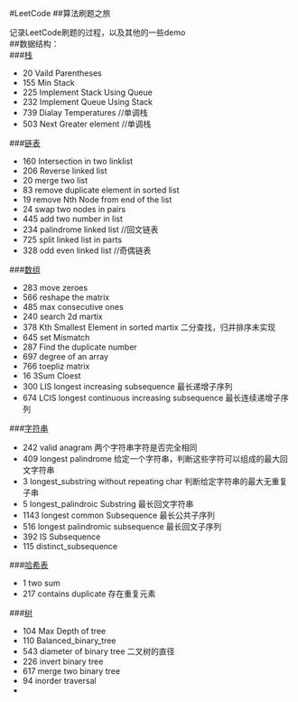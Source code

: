 #LeetCode
##算法刷题之旅


记录LeetCode刷题的过程，以及其他的一些demo  
##数据结构：  
###[栈](https://github.com/shiquan-wang/LeetCode/tree/master/Stack)  
* 20 Vaild Parentheses  
* 155 Min Stack  
* 225 Implement Stack Using Queue  
* 232 Implement Queue Using Stack  
* 739 Dialay Temperatures     //单调栈  
* 503 Next Greater element    //单调栈  

###[链表](https://github.com/shiquan-wang/LeetCode/tree/master/List)  
* 160 Intersection in two linklist  
* 206 Reverse linked list  
* 20  merge two list  
* 83  remove duplicate element in sorted list  
* 19  remove Nth Node from end of the list  
* 24  swap two nodes in pairs  
* 445 add two number in list  
* 234 palindrome linked list //回文链表  
* 725 split linked list in parts  
* 328 odd even linked list //奇偶链表  
  
###[数组](https://github.com/shiquan-wang/LeetCode/tree/master/Nums)  
* 283 move zeroes  
* 566 reshape the matrix  
* 485 max consecutive ones  
* 240 search 2d martix  
* 378 Kth Smallest Element in sorted martix 二分查找，归并排序未实现  
* 645 set Mismatch  
* 287 Find the duplicate number  
* 697 degree of an array  
* 766 toepliz matrix  
* 16  3Sum Cloest  
* 300 LIS longest increasing subsequence 最长递增子序列  
* 674 LCIS longest continuous increasing subsequence 最长连续递增子序列

###[字符串](https://github.com/shiquan-wang/LeetCode/tree/master/String/cpp)  
* 242 valid anagram  两个字符串字符是否完全相同  
* 409 longest palindrome 给定一个字符串，判断这些字符可以组成的最大回文字符串  
* 3   longest_substring without repeating char 判断给定字符串的最大无重复子串   
* 5   longest_palindroic Substring  最长回文字符串  
* 1143 longest common Subsequence 最长公共子序列  
* 516 longest palindromic subsequence 最长回文子序列  
* 392 IS Subsequence  
* 115 distinct_subsequence  
  
###[哈希表](https://github.com/shiquan-wang/LeetCode/tree/master/Hash)  
* 1 two sum  
* 217 contains duplicate 存在重复元素  
  
###[树](https://github.com/shiquan-wang/LeetCode/tree/master/Tree)  
* 104 Max Depth of tree  
* 110 Balanced_binary_tree  
* 543 diameter of binary tree 二叉树的直径  
* 226 invert binary tree  
* 617 merge two binary tree  
* 94 inorder traversal 
* 






